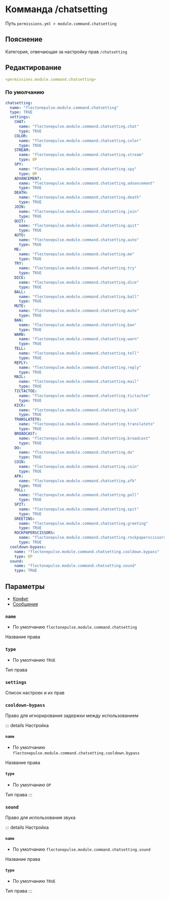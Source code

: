# Комманда /chatsetting
Путь `permissions.yml > module.command.chatsetting`

## Пояснение
Категория, отвечающая за настройку прав `/chatsetting`

## Редактирование
```yaml
<permissions.module.command.chatsetting>
```

### По умолчанию
```yaml
chatsetting:
  name: "flectonepulse.module.command.chatsetting"
  type: TRUE
  settings:
    CHAT:
      name: "flectonepulse.module.command.chatsetting.chat"
      type: TRUE
    COLOR:
      name: "flectonepulse.module.command.chatsetting.color"
      type: TRUE
    STREAM:
      name: "flectonepulse.module.command.chatsetting.stream"
      type: OP
    SPY:
      name: "flectonepulse.module.command.chatsetting.spy"
      type: OP
    ADVANCEMENT:
      name: "flectonepulse.module.command.chatsetting.advancement"
      type: TRUE
    DEATH:
      name: "flectonepulse.module.command.chatsetting.death"
      type: TRUE
    JOIN:
      name: "flectonepulse.module.command.chatsetting.join"
      type: TRUE
    QUIT:
      name: "flectonepulse.module.command.chatsetting.quit"
      type: TRUE
    AUTO:
      name: "flectonepulse.module.command.chatsetting.auto"
      type: TRUE
    ME:
      name: "flectonepulse.module.command.chatsetting.me"
      type: TRUE
    TRY:
      name: "flectonepulse.module.command.chatsetting.try"
      type: TRUE
    DICE:
      name: "flectonepulse.module.command.chatsetting.dice"
      type: TRUE
    BALL:
      name: "flectonepulse.module.command.chatsetting.ball"
      type: TRUE
    MUTE:
      name: "flectonepulse.module.command.chatsetting.mute"
      type: TRUE
    BAN:
      name: "flectonepulse.module.command.chatsetting.ban"
      type: TRUE
    WARN:
      name: "flectonepulse.module.command.chatsetting.warn"
      type: TRUE
    TELL:
      name: "flectonepulse.module.command.chatsetting.tell"
      type: TRUE
    REPLY:
      name: "flectonepulse.module.command.chatsetting.reply"
      type: TRUE
    MAIL:
      name: "flectonepulse.module.command.chatsetting.mail"
      type: TRUE
    TICTACTOE:
      name: "flectonepulse.module.command.chatsetting.tictactoe"
      type: TRUE
    KICK:
      name: "flectonepulse.module.command.chatsetting.kick"
      type: TRUE
    TRANSLATETO:
      name: "flectonepulse.module.command.chatsetting.translateto"
      type: TRUE
    BROADCAST:
      name: "flectonepulse.module.command.chatsetting.broadcast"
      type: TRUE
    DO:
      name: "flectonepulse.module.command.chatsetting.do"
      type: TRUE
    COIN:
      name: "flectonepulse.module.command.chatsetting.coin"
      type: TRUE
    AFK:
      name: "flectonepulse.module.command.chatsetting.afk"
      type: TRUE
    POLL:
      name: "flectonepulse.module.command.chatsetting.poll"
      type: TRUE
    SPIT:
      name: "flectonepulse.module.command.chatsetting.spit"
      type: TRUE
    GREETING:
      name: "flectonepulse.module.command.chatsetting.greeting"
      type: TRUE
    ROCKPAPERSCISSORS:
      name: "flectonepulse.module.command.chatsetting.rockpaperscissors"
      type: TRUE
  cooldown-bypass:
    name: "flectonepulse.module.command.chatsetting.cooldown.bypass"
    type: OP
  sound:
    name: "flectonepulse.module.command.chatsetting.sound"
    type: TRUE
```

## Параметры

- [Конфиг](/en/config/module/command/chatsetting/)
- [Сообщения](/en/messages/ru_ru/module/command/chatsetting/)

### `name`
- По умолчанию `flectonepulse.module.command.chatsetting`

Название права

### `type`
- По умолчанию `TRUE`

Тип права

### `settings`

Список настроек и их прав

### `cooldown-bypass`

Право для игнорирования задержки между использованием

::: details Настройка
#### `name`
- По умолчанию `flectonepulse.module.command.chatsetting.cooldown.bypass`

Название права

#### `type`
- По умолчанию `OP`

Тип права
:::

### `sound`

Право для использования звука

::: details Настройка
#### `name`
- По умолчанию `flectonepulse.module.command.chatsetting.sound`

Название права

#### `type`
- По умолчанию `TRUE`

Тип права
:::

<!--@include: @/en/parts/permission.md-->

